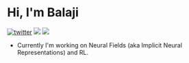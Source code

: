 <h1 align="Left">Hi, I'm Balaji</h1>

[![twitter](https://img.shields.io/badge/Twitter-1DA1F2?style=for-the-badge&logo=twitter&logoColor=white)](https://twitter.com/BalajiAI)  [<img src="https://img.shields.io/badge/linkedin-%230077B5.svg?&style=for-the-badge&logo=linkedin&logoColor=white" />](https://www.linkedin.com/in/balaji-ai)  [<img src="https://img.shields.io/badge/medium-%2312100E.svg?&style=for-the-badge&logo=medium&logoColor=white" />](https://balajiai.medium.com) 
- Currently I'm working on Neural Fields (aka Implicit Neural Representations) and RL.
